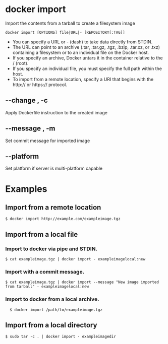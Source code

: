 # docker import
Import the contents from a tarball to create a filesystem image
```
docker import [OPTIONS] file|URL|- [REPOSITORY[:TAG]]
```
- You can specify a URL or - (dash) to take data directly from STDIN. 
- The URL can point to an archive (.tar, .tar.gz, .tgz, .bzip, .tar.xz, or .txz) containing a filesystem or to an individual file on the Docker host. 
- If you specify an archive, Docker untars it in the container relative to the / (root). 
- If you specify an individual file, you must specify the full path within the host. 
- To import from a remote location, specify a URI that begins with the http:// or https:// protocol.


## --change , -c
Apply Dockerfile instruction to the created image
## --message , -m
Set commit message for imported image
## --platform	
Set platform if server is multi-platform capable
# Examples
## Import from a remote location
```
$ docker import http://example.com/exampleimage.tgz
```
## Import from a local file
### Import to docker via pipe and STDIN.
```
$ cat exampleimage.tgz | docker import - exampleimagelocal:new
```
### Import with a commit message.
```
$ cat exampleimage.tgz | docker import --message "New image imported from tarball" - exampleimagelocal:new
```
### Import to docker from a local archive.
```
  $ docker import /path/to/exampleimage.tgz
```
## Import from a local directory
```
$ sudo tar -c . | docker import - exampleimagedir
```
